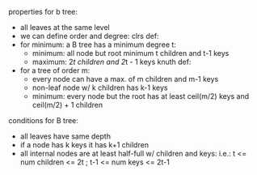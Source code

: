 properties for b tree:
- all leaves at the same level
- we can define order and degree:
clrs def:
- for minimum: a B tree has a minimum degree t:
  - minimum: all node but root minimum t children
    and t-1 keys
  - maximum: 2*t children and 2*t - 1																																																																																								 keys
knuth def:
- for a tree of order m:
  - every node can have a max. of m children and m-1 keys
  - non-leaf node w/ k children has k-1 keys
  - minimum: every node but the root has at least 
    ceil(m/2) keys and ceil(m/2) + 1 children

conditions for B tree:
- all leaves have same depth
- if a node has k keys it has k+1 children
- all internal nodes are at least half-full w/ children and keys: i.e.: t <= num children <= 2t ; t-1 <= num keys <= 2t-1

